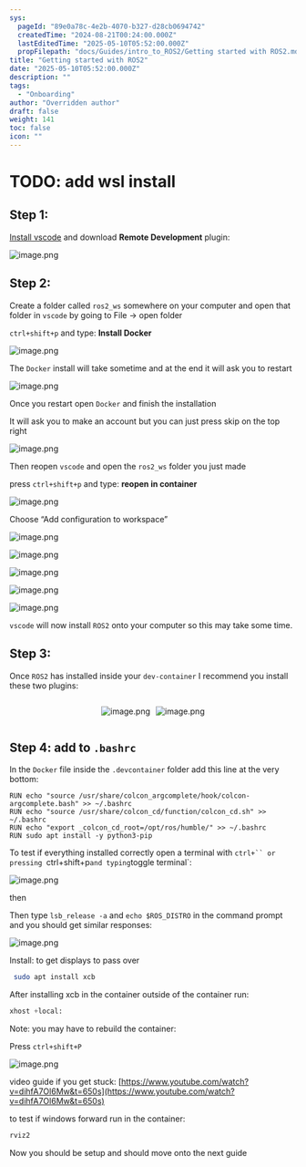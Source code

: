 ```yaml
---
sys:
  pageId: "89e0a78c-4e2b-4070-b327-d28cb0694742"
  createdTime: "2024-08-21T00:24:00.000Z"
  lastEditedTime: "2025-05-10T05:52:00.000Z"
  propFilepath: "docs/Guides/intro_to_ROS2/Getting started with ROS2.md"
title: "Getting started with ROS2"
date: "2025-05-10T05:52:00.000Z"
description: ""
tags:
  - "Onboarding"
author: "Overridden author"
draft: false
weight: 141
toc: false
icon: ""
---
```


# TODO: add wsl install

## Step 1:

[Install vscode](https://code.visualstudio.com/download) and download **Remote Development** plugin:

![image.png](https://prod-files-secure.s3.us-west-2.amazonaws.com/d518164a-d88e-44d1-a4ee-3adb3bd8bce0/efb52993-1881-4a40-b95e-6f020334f022/image.png?X-Amz-Algorithm=AWS4-HMAC-SHA256&X-Amz-Content-Sha256=UNSIGNED-PAYLOAD&X-Amz-Credential=ASIAZI2LB4663BQ6WJLP%2F20250617%2Fus-west-2%2Fs3%2Faws4_request&X-Amz-Date=20250617T220825Z&X-Amz-Expires=3600&X-Amz-Security-Token=IQoJb3JpZ2luX2VjEJb%2F%2F%2F%2F%2F%2F%2F%2F%2F%2FwEaCXVzLXdlc3QtMiJHMEUCIQCn4ZUQHi%2Fmz6PgeX0wEBvT8sGXsGbgsJ8AFV2A4EBFdwIgG04K66b3kGIww8f9AT%2FeJI7%2BjehTJJdYkHTW88N8hwwq%2FwMIfxAAGgw2Mzc0MjMxODM4MDUiDMlzZ3C%2F0FhwE5H%2FTCrcA5q%2FzqUuuQKdxulX7IFU8HVIdLm%2B3VW3pOqMUKLyKb%2Fyc7uOrE5p5yGop%2FVCyWFsQjNHgDCblG6xCCzQPaLb0FuQ6fmTUqsKeCFsuu4ccOJkYC%2F3FPd8hN8eNXIeP8D0GfbA8njm2HIyZqwrID1e%2BflFyBxOtP7epgQTEriv2b9bugdx90iTs%2FrzFkfVpII6zR0wB21c2bUOb1pDuMnXTxFt0nD6oWTLR0ooywMFnqvg4ySAApq6uPzDA1cNQC8NeIUsdZXjWJvBBhkLu1xEM1jLHgbS5VBRht1GYsGSvLrrxJ%2FfoRMxp7lWmHJnOGVA7SAGQEl4V9%2BYKX9M%2FZsOFsuath4hDzLJYpsOZZ1NWnXMq3gU9AXuEhxWQuQq6IlG4QG3EKfaT%2FzyqdNIq8WJSoA7ZanX%2FSZwmoc7KLqwBhxIPhjLSpzQPZl%2FWtwW5gD%2B76DqLrPM0W%2FVDgMM%2FHq9W8f%2FPtWX3w4dvXuzMufU2qxq04ZZYp3E9xTxdUL%2F9TDH9pOD6nmq9K%2FkIGr%2FRbChJB1oHmiAEO0pIXbRgMOYFc6puUsiEojmQwxiYe2wiJ%2FPmJ37HP%2BjNgFpmUFw48iVusW4RLocBxCDvTOz%2FPeQPNpP6w0E4suaOgvJYwkjMIW9x8IGOqUBLgbtttHwcj%2FvBuMRGxX8m5VuZH53FS319gR4TYKbn7hn1gPf7EXvHUas17cMMYxhEDDjKuEIYAQrgOJLr%2B2SU07pbukrKyy2YVfF8fJNufIepBDrfBz%2FDhyhoVgpkcFccmrY%2B90zZz%2Fzgy88q0pLSRhcgvuh2rZrgxXD%2ByT752CLboO0HH%2BIUifUy2wrS9bOX8N7wrkrWI23R%2Fb%2FePjhDCHeQU8H&X-Amz-Signature=58e4aa99a24d7e4044ae5db7ec3466a0e5d2f2da5c38d687fecffa9e90ecc3c3&X-Amz-SignedHeaders=host&x-amz-checksum-mode=ENABLED&x-id=GetObject)

## Step 2:

Create a folder called `ros2_ws` somewhere on your computer and open that folder in `vscode` by going to File → open folder 

`ctrl+shift+p` and type: **Install Docker**

![image.png](https://prod-files-secure.s3.us-west-2.amazonaws.com/d518164a-d88e-44d1-a4ee-3adb3bd8bce0/2269dc0e-1cd5-47ff-bceb-c04ad9b2eab0/image.png?X-Amz-Algorithm=AWS4-HMAC-SHA256&X-Amz-Content-Sha256=UNSIGNED-PAYLOAD&X-Amz-Credential=ASIAZI2LB4663BQ6WJLP%2F20250617%2Fus-west-2%2Fs3%2Faws4_request&X-Amz-Date=20250617T220825Z&X-Amz-Expires=3600&X-Amz-Security-Token=IQoJb3JpZ2luX2VjEJb%2F%2F%2F%2F%2F%2F%2F%2F%2F%2FwEaCXVzLXdlc3QtMiJHMEUCIQCn4ZUQHi%2Fmz6PgeX0wEBvT8sGXsGbgsJ8AFV2A4EBFdwIgG04K66b3kGIww8f9AT%2FeJI7%2BjehTJJdYkHTW88N8hwwq%2FwMIfxAAGgw2Mzc0MjMxODM4MDUiDMlzZ3C%2F0FhwE5H%2FTCrcA5q%2FzqUuuQKdxulX7IFU8HVIdLm%2B3VW3pOqMUKLyKb%2Fyc7uOrE5p5yGop%2FVCyWFsQjNHgDCblG6xCCzQPaLb0FuQ6fmTUqsKeCFsuu4ccOJkYC%2F3FPd8hN8eNXIeP8D0GfbA8njm2HIyZqwrID1e%2BflFyBxOtP7epgQTEriv2b9bugdx90iTs%2FrzFkfVpII6zR0wB21c2bUOb1pDuMnXTxFt0nD6oWTLR0ooywMFnqvg4ySAApq6uPzDA1cNQC8NeIUsdZXjWJvBBhkLu1xEM1jLHgbS5VBRht1GYsGSvLrrxJ%2FfoRMxp7lWmHJnOGVA7SAGQEl4V9%2BYKX9M%2FZsOFsuath4hDzLJYpsOZZ1NWnXMq3gU9AXuEhxWQuQq6IlG4QG3EKfaT%2FzyqdNIq8WJSoA7ZanX%2FSZwmoc7KLqwBhxIPhjLSpzQPZl%2FWtwW5gD%2B76DqLrPM0W%2FVDgMM%2FHq9W8f%2FPtWX3w4dvXuzMufU2qxq04ZZYp3E9xTxdUL%2F9TDH9pOD6nmq9K%2FkIGr%2FRbChJB1oHmiAEO0pIXbRgMOYFc6puUsiEojmQwxiYe2wiJ%2FPmJ37HP%2BjNgFpmUFw48iVusW4RLocBxCDvTOz%2FPeQPNpP6w0E4suaOgvJYwkjMIW9x8IGOqUBLgbtttHwcj%2FvBuMRGxX8m5VuZH53FS319gR4TYKbn7hn1gPf7EXvHUas17cMMYxhEDDjKuEIYAQrgOJLr%2B2SU07pbukrKyy2YVfF8fJNufIepBDrfBz%2FDhyhoVgpkcFccmrY%2B90zZz%2Fzgy88q0pLSRhcgvuh2rZrgxXD%2ByT752CLboO0HH%2BIUifUy2wrS9bOX8N7wrkrWI23R%2Fb%2FePjhDCHeQU8H&X-Amz-Signature=4702637089ba4ca093cc7c27fce3e140ee209747dc66c00311b9946c741b5cff&X-Amz-SignedHeaders=host&x-amz-checksum-mode=ENABLED&x-id=GetObject)

The `Docker` install will take sometime and at the end it will ask you to restart

![image.png](https://prod-files-secure.s3.us-west-2.amazonaws.com/d518164a-d88e-44d1-a4ee-3adb3bd8bce0/ed233f78-be33-4b1f-b89c-9c346c0e961e/image.png?X-Amz-Algorithm=AWS4-HMAC-SHA256&X-Amz-Content-Sha256=UNSIGNED-PAYLOAD&X-Amz-Credential=ASIAZI2LB4663BQ6WJLP%2F20250617%2Fus-west-2%2Fs3%2Faws4_request&X-Amz-Date=20250617T220825Z&X-Amz-Expires=3600&X-Amz-Security-Token=IQoJb3JpZ2luX2VjEJb%2F%2F%2F%2F%2F%2F%2F%2F%2F%2FwEaCXVzLXdlc3QtMiJHMEUCIQCn4ZUQHi%2Fmz6PgeX0wEBvT8sGXsGbgsJ8AFV2A4EBFdwIgG04K66b3kGIww8f9AT%2FeJI7%2BjehTJJdYkHTW88N8hwwq%2FwMIfxAAGgw2Mzc0MjMxODM4MDUiDMlzZ3C%2F0FhwE5H%2FTCrcA5q%2FzqUuuQKdxulX7IFU8HVIdLm%2B3VW3pOqMUKLyKb%2Fyc7uOrE5p5yGop%2FVCyWFsQjNHgDCblG6xCCzQPaLb0FuQ6fmTUqsKeCFsuu4ccOJkYC%2F3FPd8hN8eNXIeP8D0GfbA8njm2HIyZqwrID1e%2BflFyBxOtP7epgQTEriv2b9bugdx90iTs%2FrzFkfVpII6zR0wB21c2bUOb1pDuMnXTxFt0nD6oWTLR0ooywMFnqvg4ySAApq6uPzDA1cNQC8NeIUsdZXjWJvBBhkLu1xEM1jLHgbS5VBRht1GYsGSvLrrxJ%2FfoRMxp7lWmHJnOGVA7SAGQEl4V9%2BYKX9M%2FZsOFsuath4hDzLJYpsOZZ1NWnXMq3gU9AXuEhxWQuQq6IlG4QG3EKfaT%2FzyqdNIq8WJSoA7ZanX%2FSZwmoc7KLqwBhxIPhjLSpzQPZl%2FWtwW5gD%2B76DqLrPM0W%2FVDgMM%2FHq9W8f%2FPtWX3w4dvXuzMufU2qxq04ZZYp3E9xTxdUL%2F9TDH9pOD6nmq9K%2FkIGr%2FRbChJB1oHmiAEO0pIXbRgMOYFc6puUsiEojmQwxiYe2wiJ%2FPmJ37HP%2BjNgFpmUFw48iVusW4RLocBxCDvTOz%2FPeQPNpP6w0E4suaOgvJYwkjMIW9x8IGOqUBLgbtttHwcj%2FvBuMRGxX8m5VuZH53FS319gR4TYKbn7hn1gPf7EXvHUas17cMMYxhEDDjKuEIYAQrgOJLr%2B2SU07pbukrKyy2YVfF8fJNufIepBDrfBz%2FDhyhoVgpkcFccmrY%2B90zZz%2Fzgy88q0pLSRhcgvuh2rZrgxXD%2ByT752CLboO0HH%2BIUifUy2wrS9bOX8N7wrkrWI23R%2Fb%2FePjhDCHeQU8H&X-Amz-Signature=c5e12f4a35bef77d40629222897fbdc7769f2123f2902e1fbd1a2ac85e400f06&X-Amz-SignedHeaders=host&x-amz-checksum-mode=ENABLED&x-id=GetObject)

Once you restart open `Docker` and finish the installation

It will ask you to make an account but you can just press skip on the top right

![image.png](https://prod-files-secure.s3.us-west-2.amazonaws.com/d518164a-d88e-44d1-a4ee-3adb3bd8bce0/21010ad9-1659-4fd9-9f59-9932a09b2a3d/image.png?X-Amz-Algorithm=AWS4-HMAC-SHA256&X-Amz-Content-Sha256=UNSIGNED-PAYLOAD&X-Amz-Credential=ASIAZI2LB4663BQ6WJLP%2F20250617%2Fus-west-2%2Fs3%2Faws4_request&X-Amz-Date=20250617T220825Z&X-Amz-Expires=3600&X-Amz-Security-Token=IQoJb3JpZ2luX2VjEJb%2F%2F%2F%2F%2F%2F%2F%2F%2F%2FwEaCXVzLXdlc3QtMiJHMEUCIQCn4ZUQHi%2Fmz6PgeX0wEBvT8sGXsGbgsJ8AFV2A4EBFdwIgG04K66b3kGIww8f9AT%2FeJI7%2BjehTJJdYkHTW88N8hwwq%2FwMIfxAAGgw2Mzc0MjMxODM4MDUiDMlzZ3C%2F0FhwE5H%2FTCrcA5q%2FzqUuuQKdxulX7IFU8HVIdLm%2B3VW3pOqMUKLyKb%2Fyc7uOrE5p5yGop%2FVCyWFsQjNHgDCblG6xCCzQPaLb0FuQ6fmTUqsKeCFsuu4ccOJkYC%2F3FPd8hN8eNXIeP8D0GfbA8njm2HIyZqwrID1e%2BflFyBxOtP7epgQTEriv2b9bugdx90iTs%2FrzFkfVpII6zR0wB21c2bUOb1pDuMnXTxFt0nD6oWTLR0ooywMFnqvg4ySAApq6uPzDA1cNQC8NeIUsdZXjWJvBBhkLu1xEM1jLHgbS5VBRht1GYsGSvLrrxJ%2FfoRMxp7lWmHJnOGVA7SAGQEl4V9%2BYKX9M%2FZsOFsuath4hDzLJYpsOZZ1NWnXMq3gU9AXuEhxWQuQq6IlG4QG3EKfaT%2FzyqdNIq8WJSoA7ZanX%2FSZwmoc7KLqwBhxIPhjLSpzQPZl%2FWtwW5gD%2B76DqLrPM0W%2FVDgMM%2FHq9W8f%2FPtWX3w4dvXuzMufU2qxq04ZZYp3E9xTxdUL%2F9TDH9pOD6nmq9K%2FkIGr%2FRbChJB1oHmiAEO0pIXbRgMOYFc6puUsiEojmQwxiYe2wiJ%2FPmJ37HP%2BjNgFpmUFw48iVusW4RLocBxCDvTOz%2FPeQPNpP6w0E4suaOgvJYwkjMIW9x8IGOqUBLgbtttHwcj%2FvBuMRGxX8m5VuZH53FS319gR4TYKbn7hn1gPf7EXvHUas17cMMYxhEDDjKuEIYAQrgOJLr%2B2SU07pbukrKyy2YVfF8fJNufIepBDrfBz%2FDhyhoVgpkcFccmrY%2B90zZz%2Fzgy88q0pLSRhcgvuh2rZrgxXD%2ByT752CLboO0HH%2BIUifUy2wrS9bOX8N7wrkrWI23R%2Fb%2FePjhDCHeQU8H&X-Amz-Signature=1613a1a3f1f184bded85a17414f0cd3a7b64042fe92d57d567066ea8d6487eae&X-Amz-SignedHeaders=host&x-amz-checksum-mode=ENABLED&x-id=GetObject)

Then reopen `vscode` and open the `ros2_ws` folder you just made

press `ctrl+shift+p` and type: **reopen in container**

![image.png](https://prod-files-secure.s3.us-west-2.amazonaws.com/d518164a-d88e-44d1-a4ee-3adb3bd8bce0/4e93b8c2-41ad-488c-8095-c74205196118/image.png?X-Amz-Algorithm=AWS4-HMAC-SHA256&X-Amz-Content-Sha256=UNSIGNED-PAYLOAD&X-Amz-Credential=ASIAZI2LB4663BQ6WJLP%2F20250617%2Fus-west-2%2Fs3%2Faws4_request&X-Amz-Date=20250617T220825Z&X-Amz-Expires=3600&X-Amz-Security-Token=IQoJb3JpZ2luX2VjEJb%2F%2F%2F%2F%2F%2F%2F%2F%2F%2FwEaCXVzLXdlc3QtMiJHMEUCIQCn4ZUQHi%2Fmz6PgeX0wEBvT8sGXsGbgsJ8AFV2A4EBFdwIgG04K66b3kGIww8f9AT%2FeJI7%2BjehTJJdYkHTW88N8hwwq%2FwMIfxAAGgw2Mzc0MjMxODM4MDUiDMlzZ3C%2F0FhwE5H%2FTCrcA5q%2FzqUuuQKdxulX7IFU8HVIdLm%2B3VW3pOqMUKLyKb%2Fyc7uOrE5p5yGop%2FVCyWFsQjNHgDCblG6xCCzQPaLb0FuQ6fmTUqsKeCFsuu4ccOJkYC%2F3FPd8hN8eNXIeP8D0GfbA8njm2HIyZqwrID1e%2BflFyBxOtP7epgQTEriv2b9bugdx90iTs%2FrzFkfVpII6zR0wB21c2bUOb1pDuMnXTxFt0nD6oWTLR0ooywMFnqvg4ySAApq6uPzDA1cNQC8NeIUsdZXjWJvBBhkLu1xEM1jLHgbS5VBRht1GYsGSvLrrxJ%2FfoRMxp7lWmHJnOGVA7SAGQEl4V9%2BYKX9M%2FZsOFsuath4hDzLJYpsOZZ1NWnXMq3gU9AXuEhxWQuQq6IlG4QG3EKfaT%2FzyqdNIq8WJSoA7ZanX%2FSZwmoc7KLqwBhxIPhjLSpzQPZl%2FWtwW5gD%2B76DqLrPM0W%2FVDgMM%2FHq9W8f%2FPtWX3w4dvXuzMufU2qxq04ZZYp3E9xTxdUL%2F9TDH9pOD6nmq9K%2FkIGr%2FRbChJB1oHmiAEO0pIXbRgMOYFc6puUsiEojmQwxiYe2wiJ%2FPmJ37HP%2BjNgFpmUFw48iVusW4RLocBxCDvTOz%2FPeQPNpP6w0E4suaOgvJYwkjMIW9x8IGOqUBLgbtttHwcj%2FvBuMRGxX8m5VuZH53FS319gR4TYKbn7hn1gPf7EXvHUas17cMMYxhEDDjKuEIYAQrgOJLr%2B2SU07pbukrKyy2YVfF8fJNufIepBDrfBz%2FDhyhoVgpkcFccmrY%2B90zZz%2Fzgy88q0pLSRhcgvuh2rZrgxXD%2ByT752CLboO0HH%2BIUifUy2wrS9bOX8N7wrkrWI23R%2Fb%2FePjhDCHeQU8H&X-Amz-Signature=f364b245502033449d576cd954faf028a0ff6f11bf974ab15aac83acc2a820af&X-Amz-SignedHeaders=host&x-amz-checksum-mode=ENABLED&x-id=GetObject)

Choose “Add configuration to workspace”

![image.png](https://prod-files-secure.s3.us-west-2.amazonaws.com/d518164a-d88e-44d1-a4ee-3adb3bd8bce0/9560b282-5060-4989-ba37-97e7b2c22476/image.png?X-Amz-Algorithm=AWS4-HMAC-SHA256&X-Amz-Content-Sha256=UNSIGNED-PAYLOAD&X-Amz-Credential=ASIAZI2LB4663BQ6WJLP%2F20250617%2Fus-west-2%2Fs3%2Faws4_request&X-Amz-Date=20250617T220825Z&X-Amz-Expires=3600&X-Amz-Security-Token=IQoJb3JpZ2luX2VjEJb%2F%2F%2F%2F%2F%2F%2F%2F%2F%2FwEaCXVzLXdlc3QtMiJHMEUCIQCn4ZUQHi%2Fmz6PgeX0wEBvT8sGXsGbgsJ8AFV2A4EBFdwIgG04K66b3kGIww8f9AT%2FeJI7%2BjehTJJdYkHTW88N8hwwq%2FwMIfxAAGgw2Mzc0MjMxODM4MDUiDMlzZ3C%2F0FhwE5H%2FTCrcA5q%2FzqUuuQKdxulX7IFU8HVIdLm%2B3VW3pOqMUKLyKb%2Fyc7uOrE5p5yGop%2FVCyWFsQjNHgDCblG6xCCzQPaLb0FuQ6fmTUqsKeCFsuu4ccOJkYC%2F3FPd8hN8eNXIeP8D0GfbA8njm2HIyZqwrID1e%2BflFyBxOtP7epgQTEriv2b9bugdx90iTs%2FrzFkfVpII6zR0wB21c2bUOb1pDuMnXTxFt0nD6oWTLR0ooywMFnqvg4ySAApq6uPzDA1cNQC8NeIUsdZXjWJvBBhkLu1xEM1jLHgbS5VBRht1GYsGSvLrrxJ%2FfoRMxp7lWmHJnOGVA7SAGQEl4V9%2BYKX9M%2FZsOFsuath4hDzLJYpsOZZ1NWnXMq3gU9AXuEhxWQuQq6IlG4QG3EKfaT%2FzyqdNIq8WJSoA7ZanX%2FSZwmoc7KLqwBhxIPhjLSpzQPZl%2FWtwW5gD%2B76DqLrPM0W%2FVDgMM%2FHq9W8f%2FPtWX3w4dvXuzMufU2qxq04ZZYp3E9xTxdUL%2F9TDH9pOD6nmq9K%2FkIGr%2FRbChJB1oHmiAEO0pIXbRgMOYFc6puUsiEojmQwxiYe2wiJ%2FPmJ37HP%2BjNgFpmUFw48iVusW4RLocBxCDvTOz%2FPeQPNpP6w0E4suaOgvJYwkjMIW9x8IGOqUBLgbtttHwcj%2FvBuMRGxX8m5VuZH53FS319gR4TYKbn7hn1gPf7EXvHUas17cMMYxhEDDjKuEIYAQrgOJLr%2B2SU07pbukrKyy2YVfF8fJNufIepBDrfBz%2FDhyhoVgpkcFccmrY%2B90zZz%2Fzgy88q0pLSRhcgvuh2rZrgxXD%2ByT752CLboO0HH%2BIUifUy2wrS9bOX8N7wrkrWI23R%2Fb%2FePjhDCHeQU8H&X-Amz-Signature=6ea5b79ea47c72b0c00c11c04c222f86bbca4b68a5d1cab1177eec6338291561&X-Amz-SignedHeaders=host&x-amz-checksum-mode=ENABLED&x-id=GetObject)

![image.png](https://prod-files-secure.s3.us-west-2.amazonaws.com/d518164a-d88e-44d1-a4ee-3adb3bd8bce0/2ee63f81-886b-48e8-a553-dc6e5eac99e4/image.png?X-Amz-Algorithm=AWS4-HMAC-SHA256&X-Amz-Content-Sha256=UNSIGNED-PAYLOAD&X-Amz-Credential=ASIAZI2LB4663BQ6WJLP%2F20250617%2Fus-west-2%2Fs3%2Faws4_request&X-Amz-Date=20250617T220825Z&X-Amz-Expires=3600&X-Amz-Security-Token=IQoJb3JpZ2luX2VjEJb%2F%2F%2F%2F%2F%2F%2F%2F%2F%2FwEaCXVzLXdlc3QtMiJHMEUCIQCn4ZUQHi%2Fmz6PgeX0wEBvT8sGXsGbgsJ8AFV2A4EBFdwIgG04K66b3kGIww8f9AT%2FeJI7%2BjehTJJdYkHTW88N8hwwq%2FwMIfxAAGgw2Mzc0MjMxODM4MDUiDMlzZ3C%2F0FhwE5H%2FTCrcA5q%2FzqUuuQKdxulX7IFU8HVIdLm%2B3VW3pOqMUKLyKb%2Fyc7uOrE5p5yGop%2FVCyWFsQjNHgDCblG6xCCzQPaLb0FuQ6fmTUqsKeCFsuu4ccOJkYC%2F3FPd8hN8eNXIeP8D0GfbA8njm2HIyZqwrID1e%2BflFyBxOtP7epgQTEriv2b9bugdx90iTs%2FrzFkfVpII6zR0wB21c2bUOb1pDuMnXTxFt0nD6oWTLR0ooywMFnqvg4ySAApq6uPzDA1cNQC8NeIUsdZXjWJvBBhkLu1xEM1jLHgbS5VBRht1GYsGSvLrrxJ%2FfoRMxp7lWmHJnOGVA7SAGQEl4V9%2BYKX9M%2FZsOFsuath4hDzLJYpsOZZ1NWnXMq3gU9AXuEhxWQuQq6IlG4QG3EKfaT%2FzyqdNIq8WJSoA7ZanX%2FSZwmoc7KLqwBhxIPhjLSpzQPZl%2FWtwW5gD%2B76DqLrPM0W%2FVDgMM%2FHq9W8f%2FPtWX3w4dvXuzMufU2qxq04ZZYp3E9xTxdUL%2F9TDH9pOD6nmq9K%2FkIGr%2FRbChJB1oHmiAEO0pIXbRgMOYFc6puUsiEojmQwxiYe2wiJ%2FPmJ37HP%2BjNgFpmUFw48iVusW4RLocBxCDvTOz%2FPeQPNpP6w0E4suaOgvJYwkjMIW9x8IGOqUBLgbtttHwcj%2FvBuMRGxX8m5VuZH53FS319gR4TYKbn7hn1gPf7EXvHUas17cMMYxhEDDjKuEIYAQrgOJLr%2B2SU07pbukrKyy2YVfF8fJNufIepBDrfBz%2FDhyhoVgpkcFccmrY%2B90zZz%2Fzgy88q0pLSRhcgvuh2rZrgxXD%2ByT752CLboO0HH%2BIUifUy2wrS9bOX8N7wrkrWI23R%2Fb%2FePjhDCHeQU8H&X-Amz-Signature=8fa143b68301bfe391aa26dbc37dbd6e2cde07679a72a39c78763113101a6a33&X-Amz-SignedHeaders=host&x-amz-checksum-mode=ENABLED&x-id=GetObject)

![image.png](https://prod-files-secure.s3.us-west-2.amazonaws.com/d518164a-d88e-44d1-a4ee-3adb3bd8bce0/ae1580b2-b048-407e-aed9-b584224a7a04/image.png?X-Amz-Algorithm=AWS4-HMAC-SHA256&X-Amz-Content-Sha256=UNSIGNED-PAYLOAD&X-Amz-Credential=ASIAZI2LB4663BQ6WJLP%2F20250617%2Fus-west-2%2Fs3%2Faws4_request&X-Amz-Date=20250617T220825Z&X-Amz-Expires=3600&X-Amz-Security-Token=IQoJb3JpZ2luX2VjEJb%2F%2F%2F%2F%2F%2F%2F%2F%2F%2FwEaCXVzLXdlc3QtMiJHMEUCIQCn4ZUQHi%2Fmz6PgeX0wEBvT8sGXsGbgsJ8AFV2A4EBFdwIgG04K66b3kGIww8f9AT%2FeJI7%2BjehTJJdYkHTW88N8hwwq%2FwMIfxAAGgw2Mzc0MjMxODM4MDUiDMlzZ3C%2F0FhwE5H%2FTCrcA5q%2FzqUuuQKdxulX7IFU8HVIdLm%2B3VW3pOqMUKLyKb%2Fyc7uOrE5p5yGop%2FVCyWFsQjNHgDCblG6xCCzQPaLb0FuQ6fmTUqsKeCFsuu4ccOJkYC%2F3FPd8hN8eNXIeP8D0GfbA8njm2HIyZqwrID1e%2BflFyBxOtP7epgQTEriv2b9bugdx90iTs%2FrzFkfVpII6zR0wB21c2bUOb1pDuMnXTxFt0nD6oWTLR0ooywMFnqvg4ySAApq6uPzDA1cNQC8NeIUsdZXjWJvBBhkLu1xEM1jLHgbS5VBRht1GYsGSvLrrxJ%2FfoRMxp7lWmHJnOGVA7SAGQEl4V9%2BYKX9M%2FZsOFsuath4hDzLJYpsOZZ1NWnXMq3gU9AXuEhxWQuQq6IlG4QG3EKfaT%2FzyqdNIq8WJSoA7ZanX%2FSZwmoc7KLqwBhxIPhjLSpzQPZl%2FWtwW5gD%2B76DqLrPM0W%2FVDgMM%2FHq9W8f%2FPtWX3w4dvXuzMufU2qxq04ZZYp3E9xTxdUL%2F9TDH9pOD6nmq9K%2FkIGr%2FRbChJB1oHmiAEO0pIXbRgMOYFc6puUsiEojmQwxiYe2wiJ%2FPmJ37HP%2BjNgFpmUFw48iVusW4RLocBxCDvTOz%2FPeQPNpP6w0E4suaOgvJYwkjMIW9x8IGOqUBLgbtttHwcj%2FvBuMRGxX8m5VuZH53FS319gR4TYKbn7hn1gPf7EXvHUas17cMMYxhEDDjKuEIYAQrgOJLr%2B2SU07pbukrKyy2YVfF8fJNufIepBDrfBz%2FDhyhoVgpkcFccmrY%2B90zZz%2Fzgy88q0pLSRhcgvuh2rZrgxXD%2ByT752CLboO0HH%2BIUifUy2wrS9bOX8N7wrkrWI23R%2Fb%2FePjhDCHeQU8H&X-Amz-Signature=f2834c811c5438c0b1022dd660bd4f8960fcb3be29964a716a9b08311fa10616&X-Amz-SignedHeaders=host&x-amz-checksum-mode=ENABLED&x-id=GetObject)

![image.png](https://prod-files-secure.s3.us-west-2.amazonaws.com/d518164a-d88e-44d1-a4ee-3adb3bd8bce0/53255b28-f75e-430f-b9e3-c0ac8577e42b/image.png?X-Amz-Algorithm=AWS4-HMAC-SHA256&X-Amz-Content-Sha256=UNSIGNED-PAYLOAD&X-Amz-Credential=ASIAZI2LB4663BQ6WJLP%2F20250617%2Fus-west-2%2Fs3%2Faws4_request&X-Amz-Date=20250617T220825Z&X-Amz-Expires=3600&X-Amz-Security-Token=IQoJb3JpZ2luX2VjEJb%2F%2F%2F%2F%2F%2F%2F%2F%2F%2FwEaCXVzLXdlc3QtMiJHMEUCIQCn4ZUQHi%2Fmz6PgeX0wEBvT8sGXsGbgsJ8AFV2A4EBFdwIgG04K66b3kGIww8f9AT%2FeJI7%2BjehTJJdYkHTW88N8hwwq%2FwMIfxAAGgw2Mzc0MjMxODM4MDUiDMlzZ3C%2F0FhwE5H%2FTCrcA5q%2FzqUuuQKdxulX7IFU8HVIdLm%2B3VW3pOqMUKLyKb%2Fyc7uOrE5p5yGop%2FVCyWFsQjNHgDCblG6xCCzQPaLb0FuQ6fmTUqsKeCFsuu4ccOJkYC%2F3FPd8hN8eNXIeP8D0GfbA8njm2HIyZqwrID1e%2BflFyBxOtP7epgQTEriv2b9bugdx90iTs%2FrzFkfVpII6zR0wB21c2bUOb1pDuMnXTxFt0nD6oWTLR0ooywMFnqvg4ySAApq6uPzDA1cNQC8NeIUsdZXjWJvBBhkLu1xEM1jLHgbS5VBRht1GYsGSvLrrxJ%2FfoRMxp7lWmHJnOGVA7SAGQEl4V9%2BYKX9M%2FZsOFsuath4hDzLJYpsOZZ1NWnXMq3gU9AXuEhxWQuQq6IlG4QG3EKfaT%2FzyqdNIq8WJSoA7ZanX%2FSZwmoc7KLqwBhxIPhjLSpzQPZl%2FWtwW5gD%2B76DqLrPM0W%2FVDgMM%2FHq9W8f%2FPtWX3w4dvXuzMufU2qxq04ZZYp3E9xTxdUL%2F9TDH9pOD6nmq9K%2FkIGr%2FRbChJB1oHmiAEO0pIXbRgMOYFc6puUsiEojmQwxiYe2wiJ%2FPmJ37HP%2BjNgFpmUFw48iVusW4RLocBxCDvTOz%2FPeQPNpP6w0E4suaOgvJYwkjMIW9x8IGOqUBLgbtttHwcj%2FvBuMRGxX8m5VuZH53FS319gR4TYKbn7hn1gPf7EXvHUas17cMMYxhEDDjKuEIYAQrgOJLr%2B2SU07pbukrKyy2YVfF8fJNufIepBDrfBz%2FDhyhoVgpkcFccmrY%2B90zZz%2Fzgy88q0pLSRhcgvuh2rZrgxXD%2ByT752CLboO0HH%2BIUifUy2wrS9bOX8N7wrkrWI23R%2Fb%2FePjhDCHeQU8H&X-Amz-Signature=098bd56023237fe9803e6a2aa7eea6b73cbce0f8966327444012b18b9ccdc61f&X-Amz-SignedHeaders=host&x-amz-checksum-mode=ENABLED&x-id=GetObject)

![image.png](https://prod-files-secure.s3.us-west-2.amazonaws.com/d518164a-d88e-44d1-a4ee-3adb3bd8bce0/7c562767-5af9-4ffb-97d1-327bcdf4ee00/image.png?X-Amz-Algorithm=AWS4-HMAC-SHA256&X-Amz-Content-Sha256=UNSIGNED-PAYLOAD&X-Amz-Credential=ASIAZI2LB4663BQ6WJLP%2F20250617%2Fus-west-2%2Fs3%2Faws4_request&X-Amz-Date=20250617T220825Z&X-Amz-Expires=3600&X-Amz-Security-Token=IQoJb3JpZ2luX2VjEJb%2F%2F%2F%2F%2F%2F%2F%2F%2F%2FwEaCXVzLXdlc3QtMiJHMEUCIQCn4ZUQHi%2Fmz6PgeX0wEBvT8sGXsGbgsJ8AFV2A4EBFdwIgG04K66b3kGIww8f9AT%2FeJI7%2BjehTJJdYkHTW88N8hwwq%2FwMIfxAAGgw2Mzc0MjMxODM4MDUiDMlzZ3C%2F0FhwE5H%2FTCrcA5q%2FzqUuuQKdxulX7IFU8HVIdLm%2B3VW3pOqMUKLyKb%2Fyc7uOrE5p5yGop%2FVCyWFsQjNHgDCblG6xCCzQPaLb0FuQ6fmTUqsKeCFsuu4ccOJkYC%2F3FPd8hN8eNXIeP8D0GfbA8njm2HIyZqwrID1e%2BflFyBxOtP7epgQTEriv2b9bugdx90iTs%2FrzFkfVpII6zR0wB21c2bUOb1pDuMnXTxFt0nD6oWTLR0ooywMFnqvg4ySAApq6uPzDA1cNQC8NeIUsdZXjWJvBBhkLu1xEM1jLHgbS5VBRht1GYsGSvLrrxJ%2FfoRMxp7lWmHJnOGVA7SAGQEl4V9%2BYKX9M%2FZsOFsuath4hDzLJYpsOZZ1NWnXMq3gU9AXuEhxWQuQq6IlG4QG3EKfaT%2FzyqdNIq8WJSoA7ZanX%2FSZwmoc7KLqwBhxIPhjLSpzQPZl%2FWtwW5gD%2B76DqLrPM0W%2FVDgMM%2FHq9W8f%2FPtWX3w4dvXuzMufU2qxq04ZZYp3E9xTxdUL%2F9TDH9pOD6nmq9K%2FkIGr%2FRbChJB1oHmiAEO0pIXbRgMOYFc6puUsiEojmQwxiYe2wiJ%2FPmJ37HP%2BjNgFpmUFw48iVusW4RLocBxCDvTOz%2FPeQPNpP6w0E4suaOgvJYwkjMIW9x8IGOqUBLgbtttHwcj%2FvBuMRGxX8m5VuZH53FS319gR4TYKbn7hn1gPf7EXvHUas17cMMYxhEDDjKuEIYAQrgOJLr%2B2SU07pbukrKyy2YVfF8fJNufIepBDrfBz%2FDhyhoVgpkcFccmrY%2B90zZz%2Fzgy88q0pLSRhcgvuh2rZrgxXD%2ByT752CLboO0HH%2BIUifUy2wrS9bOX8N7wrkrWI23R%2Fb%2FePjhDCHeQU8H&X-Amz-Signature=18b974cec2d2d34ea80f3a5b7ad3d1e61c1592e986af1a68230f43d0a2bd74b6&X-Amz-SignedHeaders=host&x-amz-checksum-mode=ENABLED&x-id=GetObject)

`vscode` will now install `ROS2` onto your computer so this may take some time.

## Step 3:

Once `ROS2` has installed inside your `dev-container` I recommend you install these two plugins:

<div style="display: flex;flex-direction: row; column-gap:10px; max-width: 630px;justify-content: center;">
<div>

![image.png](https://prod-files-secure.s3.us-west-2.amazonaws.com/d518164a-d88e-44d1-a4ee-3adb3bd8bce0/3fc3d550-5a54-4ba1-ba6b-faa01cdb7369/image.png?X-Amz-Algorithm=AWS4-HMAC-SHA256&X-Amz-Content-Sha256=UNSIGNED-PAYLOAD&X-Amz-Credential=ASIAZI2LB466TIJBRMSD%2F20250617%2Fus-west-2%2Fs3%2Faws4_request&X-Amz-Date=20250617T220828Z&X-Amz-Expires=3600&X-Amz-Security-Token=IQoJb3JpZ2luX2VjEJT%2F%2F%2F%2F%2F%2F%2F%2F%2F%2FwEaCXVzLXdlc3QtMiJIMEYCIQDhqt1D3BraGAaMsiEWIOf1OeswnE2x0xt7wM8rMcOypwIhAMs%2Bk%2B33e4Y0bJ5JwdIDeT4QzqWBEJL7tbyuSUJWBkb%2BKv8DCH0QABoMNjM3NDIzMTgzODA1IgylpSE8tUb9ZHdrsgYq3APremRDwDf9gXf6ITgnHoS510FRR465GNMBmv47jBhmykOdnzjxSMrLpHY%2FQXPdHCvdCUUpWKluT6lT7Hr5%2BFWJwD8A%2FgtegwvRVJhdEWlh%2BoVxHL914AtHMzy9XJEKiGe%2BeRrk22V1wBH%2FjOmzr%2BDIXR%2BXVyuTVto5McyjBkuBpKf88Rjq7icKnxxW65FVd6joPbCwYVsr3U6jHS0%2FQSJUfweNkXhADe8OFbFwZg7zd7I5sMzDEYmetnwQ4mFaDdG%2BkwFrfZH7lxyHmQeXHVXK0nVUXiVxx3E9O3UHQLJay9ZCJMjaAui4VNBjN0Kkhp8SWo2sxtPURisjS%2FNt6n0ll2KEg06JTODF1uNXg9b02sIOhnsm0qio%2BBsk1mGJQuELMbVxKmLRyAwWEqlnq2urPvT6Vc168Nmigq1dofiWqo5Imo%2B%2BfUPcUUqsDcMbCsUQAV6EjDFm%2FIBEZ4MZZPi0PDErQcf2zQ7d2JMPU%2FmozQkeijo5bmm8h91tqI3pLiPV88RkbrH2S8iLGV7ip8SKx0Lfeng1%2FnlOd9V0o3LdcqrCPf5u49epZ7d2f%2Fv9munNo%2BPbG%2FHsnevBmzlCOAjvf0K%2BahZxgVX%2FM97U%2Fq3S37OCOgaKJn%2BkOlhobzC1icfCBjqkAT9NfBVtGCB%2F6CEzcijdUhsP4jr5Zn9NUA5t5lQMbDLSIhDmfVkgTpbO152yGNhEh3K2YyWN4a2XL5iLRopKGeAO3YPHzGoyKXWJZmyrmJ5iIfSD8zovviEdMseDANrddE96TljtltDTzLNvyIa4eAnyjlnp87Js0obgBYuKpPOssujOHjTntTUQh2x8Cj3TriaXrEeU4DuEKJZwanyt%2BCPz3WRg&X-Amz-Signature=1b39288b2bcfefa9dd6697a7cc287b3ff1fa22917b34378f0bb9acaab91fec0a&X-Amz-SignedHeaders=host&x-amz-checksum-mode=ENABLED&x-id=GetObject)

</div>
<div>

![image.png](https://prod-files-secure.s3.us-west-2.amazonaws.com/d518164a-d88e-44d1-a4ee-3adb3bd8bce0/d994cc66-13c2-4093-a5a3-f84cf4601a82/image.png?X-Amz-Algorithm=AWS4-HMAC-SHA256&X-Amz-Content-Sha256=UNSIGNED-PAYLOAD&X-Amz-Credential=ASIAZI2LB466VRASDUDT%2F20250617%2Fus-west-2%2Fs3%2Faws4_request&X-Amz-Date=20250617T220828Z&X-Amz-Expires=3600&X-Amz-Security-Token=IQoJb3JpZ2luX2VjEJT%2F%2F%2F%2F%2F%2F%2F%2F%2F%2FwEaCXVzLXdlc3QtMiJGMEQCIECpvk%2F2T4lp1KOyW%2BEu6BHsj%2FWh%2Fp65hVVbL8Er77wfAiBDy%2F24o8nFnfPpFBpFP%2BEMHMrMnHLdsIz9t8t5jj9sJCr%2FAwh9EAAaDDYzNzQyMzE4MzgwNSIM42yiCEqrhIlCsKtIKtwDGCxJIfuoYr7oA%2Bus4xNI7hEFg63GdQ6CwsTsANZaWMr2igeomJDmsOPiGxjQJ2GhO%2FvGo3PLZzpXSPCvC2MVFZ%2FZ8F5BBcJTyqLeMTVy4b8IsuGAfg0%2BeESkg64xTPAUZeehdEtMk6Sw52D6vs6gJ1vO%2F5%2BtvUOQiwHD15DtnwQ9AQRMgwIR%2F%2FtWD4m8PCpttPaoAwgOLpy8QpgQLao1gad%2BEqaSx45vADvafcs6HLd%2FhAn5YvyLm9MamVpn6CQ%2BalQ%2FdrYm7nnGACXQjUI2sO82vP9zKVNoTg6SNnHsxJnIvUgqzxOXhDN0zIbpicgC%2F7B3PKKOCmVRXkX0xYdDpOtJZb31ma1%2F0hrH%2BeAUji5oDAgq5bH%2FRTRAcL8DbXA18mWNFmhS4ngZgdlZYpmWdhorObhQEuDopXg7utexkI4nXu%2B9%2B%2FY39AXIvG3iSIkiyYgNps7LKIPi7Uo%2BvkpcJXDjbMFlaNUM4S0D97xqUNY%2FMu7iQEzQHshq24y0tLUPcRplVxk8vZ%2B4HlHGDfNMA5S2q%2FpgcEoT7tGnirI%2FxFl8bFwRQBuG9%2F0Bchi2PlvhZgobiOL6vJ%2FQqGFT1N1ulzQdaDk5IhBGnr5Y%2F9Z7XL1duxkC9KYvkJgzZiEwvonHwgY6pgF9QYoujZY38Pzy6VRQFr1ZSFcFv43wfkLaob3qxOwWgQ7xYeUMewt1EELDMe7Ht5yp%2FmV7Ig9G7QRP8e4U6MSTdvAniaFFKgPnxUxeCV7lWUrem%2B2hBsIKj9S9CXQKYyGqYdlTY3ojy22RnjcxuoMAdbIFYXC4QV7vLYt5sgNTYWPLuBEmB9%2BwRG4jcSzXI3WreDCcnk2iHX5VbfmI5irTsvkX1VJM&X-Amz-Signature=e2587a115f8410bbe62c960c622137283290782a59a54b558210d3657d3e6372&X-Amz-SignedHeaders=host&x-amz-checksum-mode=ENABLED&x-id=GetObject)

</div>
</div>

## Step 4: add to `.bashrc`

In the `Docker` file inside the `.devcontainer` folder add this line at the very bottom: 

```docker
RUN echo "source /usr/share/colcon_argcomplete/hook/colcon-argcomplete.bash" >> ~/.bashrc
RUN echo "source /usr/share/colcon_cd/function/colcon_cd.sh" >> ~/.bashrc
RUN echo "export _colcon_cd_root=/opt/ros/humble/" >> ~/.bashrc
RUN sudo apt install -y python3-pip 
```

To test if everything installed correctly open a terminal with `ctrl+`` or pressing `ctrl+shift+p` and typing `toggle terminal`:

![image.png](https://prod-files-secure.s3.us-west-2.amazonaws.com/d518164a-d88e-44d1-a4ee-3adb3bd8bce0/6a4943d8-b04e-4c02-9a58-775f3384d1a5/image.png?X-Amz-Algorithm=AWS4-HMAC-SHA256&X-Amz-Content-Sha256=UNSIGNED-PAYLOAD&X-Amz-Credential=ASIAZI2LB4663BQ6WJLP%2F20250617%2Fus-west-2%2Fs3%2Faws4_request&X-Amz-Date=20250617T220825Z&X-Amz-Expires=3600&X-Amz-Security-Token=IQoJb3JpZ2luX2VjEJb%2F%2F%2F%2F%2F%2F%2F%2F%2F%2FwEaCXVzLXdlc3QtMiJHMEUCIQCn4ZUQHi%2Fmz6PgeX0wEBvT8sGXsGbgsJ8AFV2A4EBFdwIgG04K66b3kGIww8f9AT%2FeJI7%2BjehTJJdYkHTW88N8hwwq%2FwMIfxAAGgw2Mzc0MjMxODM4MDUiDMlzZ3C%2F0FhwE5H%2FTCrcA5q%2FzqUuuQKdxulX7IFU8HVIdLm%2B3VW3pOqMUKLyKb%2Fyc7uOrE5p5yGop%2FVCyWFsQjNHgDCblG6xCCzQPaLb0FuQ6fmTUqsKeCFsuu4ccOJkYC%2F3FPd8hN8eNXIeP8D0GfbA8njm2HIyZqwrID1e%2BflFyBxOtP7epgQTEriv2b9bugdx90iTs%2FrzFkfVpII6zR0wB21c2bUOb1pDuMnXTxFt0nD6oWTLR0ooywMFnqvg4ySAApq6uPzDA1cNQC8NeIUsdZXjWJvBBhkLu1xEM1jLHgbS5VBRht1GYsGSvLrrxJ%2FfoRMxp7lWmHJnOGVA7SAGQEl4V9%2BYKX9M%2FZsOFsuath4hDzLJYpsOZZ1NWnXMq3gU9AXuEhxWQuQq6IlG4QG3EKfaT%2FzyqdNIq8WJSoA7ZanX%2FSZwmoc7KLqwBhxIPhjLSpzQPZl%2FWtwW5gD%2B76DqLrPM0W%2FVDgMM%2FHq9W8f%2FPtWX3w4dvXuzMufU2qxq04ZZYp3E9xTxdUL%2F9TDH9pOD6nmq9K%2FkIGr%2FRbChJB1oHmiAEO0pIXbRgMOYFc6puUsiEojmQwxiYe2wiJ%2FPmJ37HP%2BjNgFpmUFw48iVusW4RLocBxCDvTOz%2FPeQPNpP6w0E4suaOgvJYwkjMIW9x8IGOqUBLgbtttHwcj%2FvBuMRGxX8m5VuZH53FS319gR4TYKbn7hn1gPf7EXvHUas17cMMYxhEDDjKuEIYAQrgOJLr%2B2SU07pbukrKyy2YVfF8fJNufIepBDrfBz%2FDhyhoVgpkcFccmrY%2B90zZz%2Fzgy88q0pLSRhcgvuh2rZrgxXD%2ByT752CLboO0HH%2BIUifUy2wrS9bOX8N7wrkrWI23R%2Fb%2FePjhDCHeQU8H&X-Amz-Signature=4de2e0bc96a32deadc345ba5f01299d62e25ddf1b0d1d799c30bebcf72942bc4&X-Amz-SignedHeaders=host&x-amz-checksum-mode=ENABLED&x-id=GetObject)

then 

Then type `lsb_release -a` and `echo $ROS_DISTRO` in the command prompt and you should get similar responses:

![image.png](https://prod-files-secure.s3.us-west-2.amazonaws.com/d518164a-d88e-44d1-a4ee-3adb3bd8bce0/3e635dec-a805-4e85-8b9e-d000e5b71a4e/image.png?X-Amz-Algorithm=AWS4-HMAC-SHA256&X-Amz-Content-Sha256=UNSIGNED-PAYLOAD&X-Amz-Credential=ASIAZI2LB4663BQ6WJLP%2F20250617%2Fus-west-2%2Fs3%2Faws4_request&X-Amz-Date=20250617T220825Z&X-Amz-Expires=3600&X-Amz-Security-Token=IQoJb3JpZ2luX2VjEJb%2F%2F%2F%2F%2F%2F%2F%2F%2F%2FwEaCXVzLXdlc3QtMiJHMEUCIQCn4ZUQHi%2Fmz6PgeX0wEBvT8sGXsGbgsJ8AFV2A4EBFdwIgG04K66b3kGIww8f9AT%2FeJI7%2BjehTJJdYkHTW88N8hwwq%2FwMIfxAAGgw2Mzc0MjMxODM4MDUiDMlzZ3C%2F0FhwE5H%2FTCrcA5q%2FzqUuuQKdxulX7IFU8HVIdLm%2B3VW3pOqMUKLyKb%2Fyc7uOrE5p5yGop%2FVCyWFsQjNHgDCblG6xCCzQPaLb0FuQ6fmTUqsKeCFsuu4ccOJkYC%2F3FPd8hN8eNXIeP8D0GfbA8njm2HIyZqwrID1e%2BflFyBxOtP7epgQTEriv2b9bugdx90iTs%2FrzFkfVpII6zR0wB21c2bUOb1pDuMnXTxFt0nD6oWTLR0ooywMFnqvg4ySAApq6uPzDA1cNQC8NeIUsdZXjWJvBBhkLu1xEM1jLHgbS5VBRht1GYsGSvLrrxJ%2FfoRMxp7lWmHJnOGVA7SAGQEl4V9%2BYKX9M%2FZsOFsuath4hDzLJYpsOZZ1NWnXMq3gU9AXuEhxWQuQq6IlG4QG3EKfaT%2FzyqdNIq8WJSoA7ZanX%2FSZwmoc7KLqwBhxIPhjLSpzQPZl%2FWtwW5gD%2B76DqLrPM0W%2FVDgMM%2FHq9W8f%2FPtWX3w4dvXuzMufU2qxq04ZZYp3E9xTxdUL%2F9TDH9pOD6nmq9K%2FkIGr%2FRbChJB1oHmiAEO0pIXbRgMOYFc6puUsiEojmQwxiYe2wiJ%2FPmJ37HP%2BjNgFpmUFw48iVusW4RLocBxCDvTOz%2FPeQPNpP6w0E4suaOgvJYwkjMIW9x8IGOqUBLgbtttHwcj%2FvBuMRGxX8m5VuZH53FS319gR4TYKbn7hn1gPf7EXvHUas17cMMYxhEDDjKuEIYAQrgOJLr%2B2SU07pbukrKyy2YVfF8fJNufIepBDrfBz%2FDhyhoVgpkcFccmrY%2B90zZz%2Fzgy88q0pLSRhcgvuh2rZrgxXD%2ByT752CLboO0HH%2BIUifUy2wrS9bOX8N7wrkrWI23R%2Fb%2FePjhDCHeQU8H&X-Amz-Signature=1826309e0d0d69e3fae108edaa07a65858d42ab96694a9d91b02dd46a6574e72&X-Amz-SignedHeaders=host&x-amz-checksum-mode=ENABLED&x-id=GetObject)

Install:  to get displays to pass over

```bash
 sudo apt install xcb
```

After installing xcb in the container outside of the container run:

```python
xhost +local:
```

Note: you may have to rebuild the container:

Press `ctrl+shift+P`

![image.png](https://prod-files-secure.s3.us-west-2.amazonaws.com/d518164a-d88e-44d1-a4ee-3adb3bd8bce0/6c2be660-2618-4c38-9c26-53554f7a0b7b/image.png?X-Amz-Algorithm=AWS4-HMAC-SHA256&X-Amz-Content-Sha256=UNSIGNED-PAYLOAD&X-Amz-Credential=ASIAZI2LB4663BQ6WJLP%2F20250617%2Fus-west-2%2Fs3%2Faws4_request&X-Amz-Date=20250617T220825Z&X-Amz-Expires=3600&X-Amz-Security-Token=IQoJb3JpZ2luX2VjEJb%2F%2F%2F%2F%2F%2F%2F%2F%2F%2FwEaCXVzLXdlc3QtMiJHMEUCIQCn4ZUQHi%2Fmz6PgeX0wEBvT8sGXsGbgsJ8AFV2A4EBFdwIgG04K66b3kGIww8f9AT%2FeJI7%2BjehTJJdYkHTW88N8hwwq%2FwMIfxAAGgw2Mzc0MjMxODM4MDUiDMlzZ3C%2F0FhwE5H%2FTCrcA5q%2FzqUuuQKdxulX7IFU8HVIdLm%2B3VW3pOqMUKLyKb%2Fyc7uOrE5p5yGop%2FVCyWFsQjNHgDCblG6xCCzQPaLb0FuQ6fmTUqsKeCFsuu4ccOJkYC%2F3FPd8hN8eNXIeP8D0GfbA8njm2HIyZqwrID1e%2BflFyBxOtP7epgQTEriv2b9bugdx90iTs%2FrzFkfVpII6zR0wB21c2bUOb1pDuMnXTxFt0nD6oWTLR0ooywMFnqvg4ySAApq6uPzDA1cNQC8NeIUsdZXjWJvBBhkLu1xEM1jLHgbS5VBRht1GYsGSvLrrxJ%2FfoRMxp7lWmHJnOGVA7SAGQEl4V9%2BYKX9M%2FZsOFsuath4hDzLJYpsOZZ1NWnXMq3gU9AXuEhxWQuQq6IlG4QG3EKfaT%2FzyqdNIq8WJSoA7ZanX%2FSZwmoc7KLqwBhxIPhjLSpzQPZl%2FWtwW5gD%2B76DqLrPM0W%2FVDgMM%2FHq9W8f%2FPtWX3w4dvXuzMufU2qxq04ZZYp3E9xTxdUL%2F9TDH9pOD6nmq9K%2FkIGr%2FRbChJB1oHmiAEO0pIXbRgMOYFc6puUsiEojmQwxiYe2wiJ%2FPmJ37HP%2BjNgFpmUFw48iVusW4RLocBxCDvTOz%2FPeQPNpP6w0E4suaOgvJYwkjMIW9x8IGOqUBLgbtttHwcj%2FvBuMRGxX8m5VuZH53FS319gR4TYKbn7hn1gPf7EXvHUas17cMMYxhEDDjKuEIYAQrgOJLr%2B2SU07pbukrKyy2YVfF8fJNufIepBDrfBz%2FDhyhoVgpkcFccmrY%2B90zZz%2Fzgy88q0pLSRhcgvuh2rZrgxXD%2ByT752CLboO0HH%2BIUifUy2wrS9bOX8N7wrkrWI23R%2Fb%2FePjhDCHeQU8H&X-Amz-Signature=0135e1126762b8df7336764d42af9c5e27c7bfce4dca6a793a7f28d32155494e&X-Amz-SignedHeaders=host&x-amz-checksum-mode=ENABLED&x-id=GetObject)

video guide if you get stuck: [https://www.youtube.com/watch?v=dihfA7Ol6Mw&t=650s](https://www.youtube.com/watch?v=dihfA7Ol6Mw&t=650s)

to test if windows forward run in the container:

```bash
rviz2
```

Now you should be setup and should move onto the next guide 
